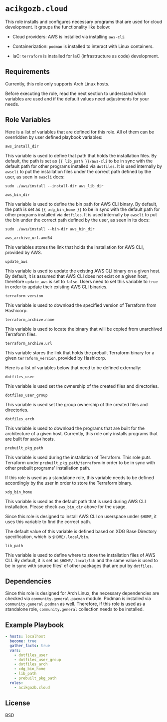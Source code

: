 # `acikgozb.cloud`

This role installs and configures necessary programs that are used for cloud development.
It groups the functionality like below:

- Cloud providers: AWS is installed via installing `aws-cli`.

- Containerization: `podman` is installed to interact with Linux containers.

- IaC: `terraform` is installed for IaC (infrastructure as code) development.

## Requirements

Currently, this role only supports Arch Linux hosts.

Before executing the role, read the next section to understand which variables are used and if the default values need adjustments for your needs.

## Role Variables

Here is a list of variables that are defined for this role.
All of them can be overridden by user defined playbook variables:

`aws_install_dir`

This variable is used to define that path that holds the installation files.
By default, the path is set as `{{ lib_path }}/aws-cli` to be in sync with the default path for other programs installed via `dotfiles`.
It is used internally by `awscli` to put the installation files under the correct path defined by the user, as seen in `awscli` docs:

`sudo ./aws/install --install-dir aws_lib_dir`

`aws_bin_dir`

This variable is used to define the bin path for AWS CLI binary.
By default, the path is set as `{{ xdg_bin_home }}` to be in sync with the default path for other programs installed via `dotfiles`.
It is used internally by `awscli` to put the bin under the correct path defined by the user, as seen in its docs:

`sudo ./aws/install --bin-dir aws_bin_dir`

`aws_archive_url.amd64`

This variables stores the link that holds the installation for AWS CLI, provided by AWS.

`update_aws`

This variable is used to update the existing AWS CLI binary on a given host.
By default, it is assumed that AWS CLI does not exist on a given host, therefore `update_aws` is set to `false`.
Users need to set this variable to `true` in order to update their existing AWS CLI binaries.

`terraform_version`

This variable is used to download the specified version of Terraform from Hashicorp.

`terraform_archive.name`

This variable is used to locate the binary that will be copied from unarchived Terraform files.

`terraform_archive.url`

This variable stores the link that holds the prebuilt Terraform binary for a given `terraform_version`, provided by Hashicorp.

Here is a list of variables below that need to be defined externally:

`dotfiles_user`

This variable is used set the ownership of the created files and directories.

`dotfiles_user_group`

This variable is used set the group ownership of the created files and directories.

`dotfiles_arch`

This variable is used to download the programs that are built for the architecture of a given host.
Currently, this role only installs programs that are built for `amd64` hosts.

`prebuilt_pkg_path`

This variable is used during the installation of Terraform.
This role puts Terraform under `prebuilt_pkg_path/terraform` in order to be in sync with other prebuilt programs' installation path.

If this role is used as a standalone role, this variable needs to be defined accordingly by the user in order to store the Terraform binary.

`xdg_bin_home`

This variable is used as the default path that is used during AWS CLI installation.
Please check `aws_bin_dir` above for the usage.

Since this role is designed to install AWS CLI on userspace under `$HOME`, it uses this variable to find the correct path.

The default value of this variable is defined based on XDG Base Directory specification, which is `$HOME/.local/bin`.

`lib_path`

This variable is used to define where to store the installation files of AWS CLI.
By default, it is set as `$HOME/.local/lib` and the same value is used to be in sync with source files' of other packages that are put by `dotfiles`.

## Dependencies

Since this role is designed for Arch Linux, the necessary dependencies are checked via `community.general.pacman` module.
Podman is installed via `community.general.podman` as well.
Therefore, if this role is used as a standalone role, `community.general` collection needs to be installed.

## Example Playbook

```yml
- hosts: localhost
  become: true
  gather_facts: true
  vars:
    - dotfiles_user
    - dotfiles_user_group
    - dotfiles_arch
    - xdg_bin_home
    - lib_path
    - prebuilt_pkg_path
  roles:
    - acikgozb.cloud
```

## License

BSD
